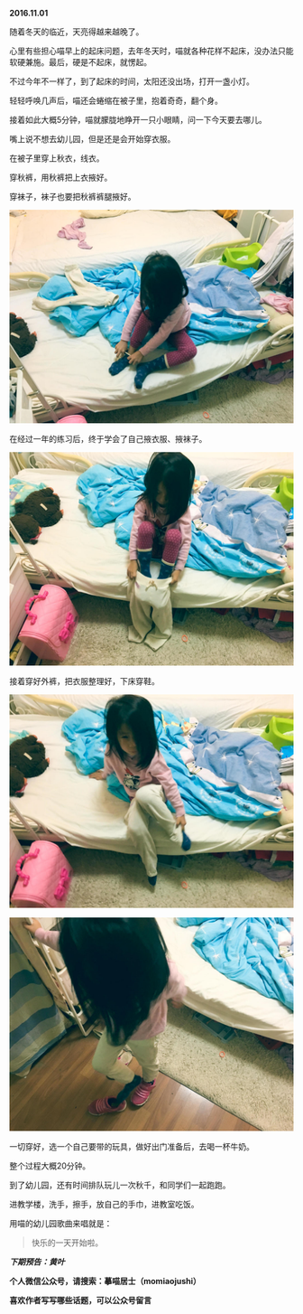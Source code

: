 
          
            
**2016.11.01**

随着冬天的临近，天亮得越来越晚了。

心里有些担心喵早上的起床问题，去年冬天时，喵就各种花样不起床，没办法只能软硬兼施。最后，硬是不起床，就愣起。

不过今年不一样了，到了起床的时间，太阳还没出场，打开一盏小灯。

轻轻呼唤几声后，喵还会蜷缩在被子里，抱着奇奇，翻个身。

接着如此大概5分钟，喵就朦胧地睁开一只小眼睛，问一下今天要去哪儿。

嘴上说不想去幼儿园，但是还是会开始穿衣服。

在被子里穿上秋衣，线衣。

穿秋裤，用秋裤把上衣掖好。

穿袜子，袜子也要把秋裤裤腿掖好。




![](img/51001-418ca8f17dd4065a.jpg)




在经过一年的练习后，终于学会了自己掖衣服、掖袜子。




![](img/51001-f4abb58b4193941d.jpg)




接着穿好外裤，把衣服整理好，下床穿鞋。




![](img/51001-e5145c44f51b4b9d.jpg)






![](img/51001-dcc2865178ec5ff5.jpg)




一切穿好，选一个自己要带的玩具，做好出门准备后，去喝一杯牛奶。

整个过程大概20分钟。

到了幼儿园，还有时间排队玩儿一次秋千，和同学们一起跑跑。

进教学楼，洗手，擦手，放自己的手巾，进教室吃饭。

用喵的幼儿园歌曲来唱就是：
>快乐的一天开始啦。




***下期预告：黄叶***


**个人微信公众号，请搜索：摹喵居士（momiaojushi）**

**喜欢作者写写哪些话题，可以公众号留言**

          
        